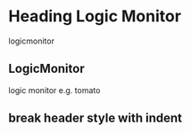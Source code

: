 # Heading Logic Monitor
logicmonitor

## LogicMonitor
logic monitor
e.g.
tomato

  ## break header style with indent

